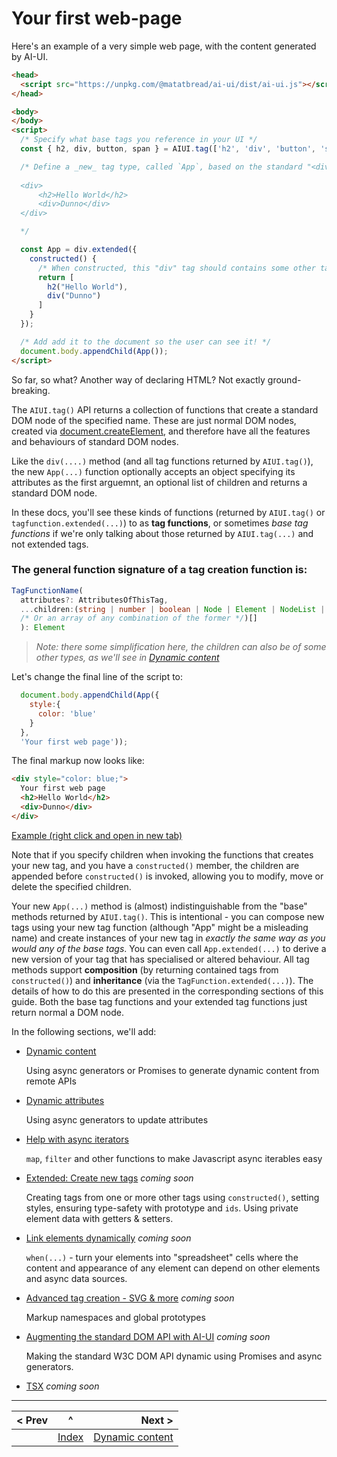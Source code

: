 # Your first web-page

Here's an example of a very simple web page, with the content generated by AI-UI.

```html
<head>
  <script src="https://unpkg.com/@matatbread/ai-ui/dist/ai-ui.js"></script>
</head>

<body>
</body>
<script>
  /* Specify what base tags you reference in your UI */
  const { h2, div, button, span } = AIUI.tag(['h2', 'div', 'button', 'span']);

  /* Define a _new_ tag type, called `App`, based on the standard "<div>" tag, that is composed of an h2 and div elements. It will generate markup like:
  
  <div>
      <h2>Hello World</h2>
      <div>Dunno</div>
  </div>

  */

  const App = div.extended({
    constructed() {
      /* When constructed, this "div" tag should contains some other tags: */
      return [
        h2("Hello World"),
        div("Dunno")
      ]
    }
  });

  /* Add add it to the document so the user can see it! */
  document.body.appendChild(App());
</script>
```

So far, so what? Another way of declaring HTML? Not exactly ground-breaking.

The `AIUI.tag()` API returns a collection of functions that create a standard DOM node of the specified name. These are just normal DOM nodes, created via [document.createElement](https://developer.mozilla.org/en-US/docs/Web/API/Document/createElement), and therefore have all the features and behaviours of standard DOM nodes. 

Like the `div(....)` method (and all tag functions returned by `AIUI.tag()`), the new `App(...)` function optionally accepts an object specifying its attributes as the first arguemnt, an optional list of children and returns a standard DOM node.

In these docs, you'll see these kinds of functions (returned by `AIUI.tag()` or `tagfunction.extended(...)`) to as **tag functions**, or sometimes *base tag functions* if we're only talking about those returned by `AIUI.tag(...)` and not extended tags.

### The general function signature of a tag creation function is:
```typescript
TagFunctionName(
  attributes?: AttributesOfThisTag, 
  ...children:(string | number | boolean | Node | Element | NodeList | HTMLCollection 
  /* Or an array of any combination of the former */)[]
  ): Element
```
> _Note: there some simplification here, the children can also be of some other types, as we'll see in [Dynamic content](./dynamic-content.md)_


Let's change the final line of the script to:

```javascript
  document.body.appendChild(App({
    style:{
      color: 'blue'
    }
  },
  'Your first web page'));
```

The final markup now looks like:
```html
<div style="color: blue;">
  Your first web page
  <h2>Hello World</h2>
  <div>Dunno</div>
</div>
```

[Example (right click and open in new tab)](https://raw.githack.com/MatAtBread/AI-UI/main/guide/examples/your-first-web-page.html)


Note that if you specify children when invoking the functions that creates your new tag, and you have a `constructed()` member, the children are appended before `constructed()` is invoked, allowing you to modify, move or delete the specified children.

Your new `App(...)` method is (almost) indistinguishable from the "base" methods returned by `AIUI.tag()`. This is intentional - you can compose new tags using your new tag function (although "App" might be a misleading name) and create instances of your new tag in _exactly the same way as you would any of the base tags_. You can even call `App.extended(...)` to derive a new version of your tag that has specialised or altered behaviour. All tag methods support **composition** (by returning contained tags from `constructed()`) and **inheritance** (via the `TagFunction.extended(...)`). The details of how to do this are presented in the corresponding sections of this guide. Both the base tag functions and your extended tag functions just return normal a DOM node.

In the following sections, we'll add:

* [Dynamic content](./dynamic-content.md)

  Using async generators or Promises to generate dynamic content from remote APIs

* [Dynamic attributes](./dynamic-attributes.md)

  Using async generators to update attributes

* [Help with async iterators](./iterators.md)

  `map`, `filter` and other functions to make Javascript async iterables easy

* [Extended: Create new tags](./extended.md) _coming soon_

  Creating tags from one or more other tags using `constructed()`, setting styles, ensuring type-safety with prototype and `ids`. Using private element data with getters & setters.

* [Link elements dynamically](./when.md) _coming soon_

  `when(...)` - turn your elements into "spreadsheet" cells where the content and appearance of any element can depend on other elements and async data sources.

* [Advanced tag creation - SVG & more](./tag-creation.md) _coming soon_

  Markup namespaces and global prototypes

* [Augmenting the standard DOM API with AI-UI](./augment-dom-api.md) _coming soon_

  Making the standard W3C DOM API dynamic using Promises and async generators.

* [TSX](./tsx.md) _coming soon_
  
____

| < Prev | ^ |  Next > |
|:-------|:-:|--------:|
|        | [Index](./index.md) | [Dynamic content](./dynamic-content.md) |
